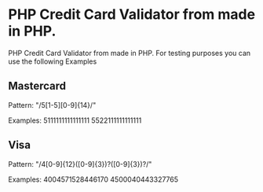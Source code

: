 
# PHP Credit Card Validator from made in PHP.
PHP Credit Card Validator from made in PHP.
For testing purposes you can use the following Examples

Mastercard
----------
Pattern: "/5[1-5][0-9]{14}/"

Examples:
5111111111111111
5522111111111111

Visa
----------
Pattern: "/4[0-9]{12}([0-9]{3})?([0-9]{3})?/"

Examples:
4004571528446170
4500040443327765
